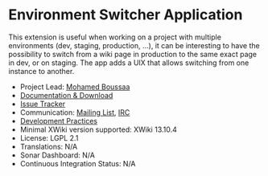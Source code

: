 # Environment Switcher Application

This extension is useful when working on a project with multiple environments (dev, staging, production, …), it can be interesting to have the possibility to switch from a wiki page in production to the same exact page in dev, or on staging. The app adds a UIX that allows switching from one instance to another.


* Project Lead: [Mohamed Boussaa](http://www.xwiki.org/xwiki/bin/view/XWiki/mouhb)
* [Documentation & Download](http://extensions.xwiki.org/xwiki/bin/view/Extension/Environment+Switcher+Application)
* [Issue Tracker](https://jira.xwiki.org/browse/ENVSAPP)
* Communication: [Mailing List](http://dev.xwiki.org/xwiki/bin/view/Community/MailingLists), [IRC](http://dev.xwiki.org/xwiki/bin/view/Community/IRC)
* [Development Practices](http://dev.xwiki.org)
* Minimal XWiki version supported: XWiki 13.10.4
* License: LGPL 2.1
* Translations: N/A
* Sonar Dashboard: N/A
* Continuous Integration Status: N/A
